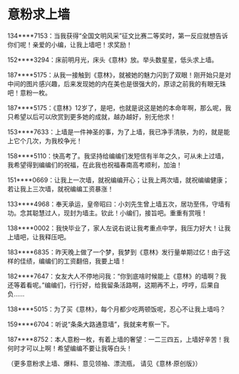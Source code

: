 # 意粉求上墙

134****7153：当我获得“全国文明风采”征文比赛二等奖时，第一反应就想告诉你们呢！亲爱的小编，让我上墙吧！求奖励！ 

152****3294：床前明月光，床头《意林》放。举头数星星，低头求上墙。 

187****5175：从我一接触到《意林》，就被她的魅力闪到了双眼！刚开始只是对中间的图片感兴趣，后来发现她的内在美也是很强大的，原谅之前我的有眼无珠吧！意粉一枚。 

187****5175：《意林》12岁了，是吧，也就是说这是她的本命年啊，那么呢，我只希望以后可以欣赏到更多她的成就，越办越好，别无他求！ 

153****7633：上墙是一件神圣的事，为了上墙，我已净手清肤，为的，就是能上它个几次，为我校争光！ 

158****5110：快高考了。我坚持给编编们发短信有半年之久，可从未上过墙，我希望得到编编们的祝福，在此我也祝福春南高考顺利，加油！ 

151****0669：让我上一次墙，就祝编编开心；让我上两次墙，就祝编编健康；若让我上三次墙，就祝编编工资暴涨！ 

133****4968：奉天承运，皇帝昭曰：小刘先生曾上墙五次，居功至伟，守墙有功。念其聪慧过人，现封为墙主。钦此！小编们，接旨吧。重重有赏哦！ 

138****0002：我快毕业了，家人左说右说让我考重点中学，我压力好大！让我上墙吧，让我释压吧。 

183****6835：昨天晚上做了一个梦，我梦到《意林》发行量单期过亿！由于这样的佳绩，编编们的工资翻倍，我要上墙！ 

182****7647：女友大人不停地问我：“你到底啥时候能上《意林》的墙啊？我还等着看呢。”编编们，行行好，给我留条活路啊，这期再不上，哼哼，后果自负…… 

138****5015：为了买《意林》，每个月都少吃两顿饭呢，忍心不让我上墙吗？ 

159****6704：听说“条条大路通意墙”，我就来考察一下。 

187****8752：本人意粉一枚，有着上墙的奢望：一二三四五，上墙好辛苦！我何时才可以上啊！希望编编不要让我等白头！ 

（更多意粉求上墙、爆料、意见领袖、漂流瓶， 请见《意林·原创版》）